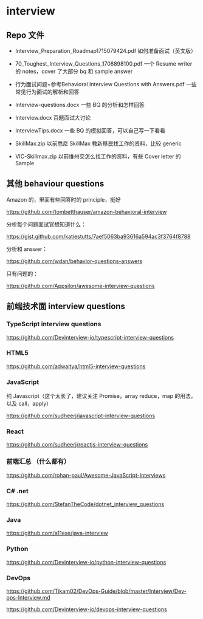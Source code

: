 # interview

## Repo 文件
- Interview_Preparation_Roadmap1715079424.pdf 如何准备面试（英文版）

- 70_Toughest_Interview_Questions_1708898100.pdf 一个 Resume writer 的 notes，cover 了大部分 bq 和 sample answer

- 行为面试问题+参考Behavioral Interview Questions with Answers.pdf 一些常见行为面试的解析和回答

- Interview-questions.docx 一些 BQ 的分析和怎样回答

- Interview.docx 百题面试大讨论

- InterviewTips.docx 一些 BQ 的模拟回答，可以自己写一下看看

- SkillMax.zip 以前悉尼 SkillMax 教新移民找工作的资料，比较 generic

- VIC-Skillmax.zip 以前维州交怎么找工作的资料，有些 Cover letter 的 Sample


## 其他 behaviour questions

Amazon 的，里面有些回答时的 principle，挺好

https://github.com/tombetthauser/amazon-behavioral-interview

分析每个问题面试官想知道什么：

https://gist.github.com/katiestutts/7aef5063ba93616a594ac3f3764f8788

分析和 answer：

https://github.com/wdan/behavior-questions-answers

只有问题的：

https://github.com/Appsilon/awesome-interview-questions

## 前端技术面 interview questions

### TypeScript interview questions

https://github.com/Devinterview-io/typescript-interview-questions

### HTML5

https://github.com/adwaitya/html5-interview-questions

### JavaScript
纯 Javascript（这个太长了，建议关注 Promise，array reduce，map 的用法，以及 call，apply）

https://github.com/sudheerj/javascript-interview-questions

### React

https://github.com/sudheerj/reactjs-interview-questions

### 前端汇总 （什么都有）

https://github.com/rohan-paul/Awesome-JavaScript-Interviews

### C# .net

https://github.com/StefanTheCode/dotnet_interview_questions

### Java

https://github.com/a11exe/java-interview

### Python
https://github.com/Devinterview-io/python-interview-questions

### DevOps
https://github.com/Tikam02/DevOps-Guide/blob/master/Interview/Dev-ops-Interview.md

https://github.com/Devinterview-io/devops-interview-questions

